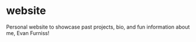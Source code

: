 # website
Personal website to showcase past projects, bio, and fun information about me, Evan Furniss!
